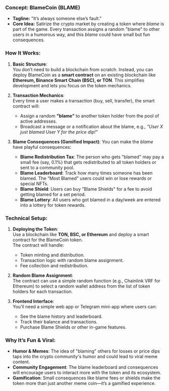 ### **Concept: BlameCoin (BLAME)**
- **Tagline:** "It’s always someone else’s fault."
- **Core Idea:** Satirize the crypto market by creating a token where *blame* is part of the game. Every transaction assigns a random "blame" to other users in a humorous way, and this *blame* could have small but fun consequences.

### **How It Works:**
1. **Basic Structure**:  
   You don’t need to build a blockchain from scratch. Instead, you can deploy BlameCoin as a **smart contract** on an existing blockchain like **Ethereum, Binance Smart Chain (BSC), or TON**. This simplifies development and lets you focus on the token mechanics.

2. **Transaction Mechanics**:  
   Every time a user makes a transaction (buy, sell, transfer), the smart contract will:
   - Assign a random **"blame"** to another token holder from the pool of active addresses.
   - Broadcast a message or a notification about the blame, e.g., *"User X just blamed User Y for the price dip!"*

3. **Blame Consequences (Gamified Impact)**:
   You can make the *blame* have playful consequences:
   
   - **Blame Redistribution Tax**: The person who gets "blamed" may pay a small fee (say, 0.1%) that gets redistributed to all token holders or sent to a community pool.
   - **Blame Leaderboard**: Track how many times someone has been blamed. The “Most Blamed” users could win or lose rewards or special NFTs.
   - **Blame Shield**: Users can buy "Blame Shields" for a fee to avoid getting blamed for a set period.
   - **Blame Lottery**: All users who got blamed in a day/week are entered into a lottery for token rewards.

### **Technical Setup:**
1. **Deploying the Token**:  
   Use a blockchain like **TON, BSC, or Ethereum** and deploy a smart contract for the BlameCoin token.  
   The contract will handle:
   - Token minting and distribution.
   - Transaction logic with random blame assignment.
   - Fee collection and redistribution.

2. **Random Blame Assignment**:  
   The contract can use a simple random function (e.g., Chainlink VRF for Ethereum) to select a random wallet address from the list of token holders for each transaction.

3. **Frontend Interface**:  
   You’ll need a simple web app or Telegram mini-app where users can:
   - See the blame history and leaderboard.
   - Track their balance and transactions.
   - Purchase Blame Shields or other in-game features.

### **Why It’s Fun & Viral**:
- **Humor & Memes**: The idea of "blaming" others for losses or price dips taps into the crypto community's humor and could lead to viral meme content.
- **Community Engagement**: The blame leaderboard and consequences will encourage users to interact more with the token and its ecosystem.
- **Gamification**: Small consequences like blame fees or shields make the token more than just another meme coin—it’s a gamified experience.

